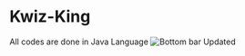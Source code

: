 # Kwiz-King
All codes are done in Java Language
![Bottom bar Updated](https://user-images.githubusercontent.com/78037912/129003738-f426becc-57e3-458e-be0f-417d57694b1a.gif)
